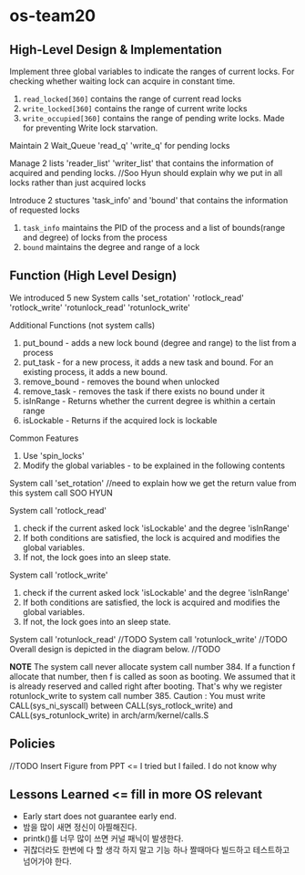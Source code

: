 # os-team20

## High-Level Design & Implementation
Implement three global variables to indicate the ranges of current locks. For checking whether waiting lock can acquire in constant time.
1. `read_locked[360]` contains the range of current read locks  
2. `write_locked[360]` contains the range of current write locks
3. `write_occupied[360]` contains the range of pending write locks. Made for preventing Write lock starvation. 

Maintain 2 Wait_Queue 'read_q' 'write_q' for pending locks

Manage 2 lists 'reader_list' 'writer_list' that contains the information of acquired and pending locks.
//Soo Hyun should explain why we put in all locks rather than just acquired locks

Introduce 2 stuctures 'task_info' and 'bound' that contains the information of requested locks
1. `task_info` maintains the PID of the process and a list of bounds(range and degree) of locks from the process
2. `bound` maintains the degree and range of a lock

## Function (High Level Design)
We introduced 5 new System calls 'set_rotation' 'rotlock_read' 'rotlock_write' 'rotunlock_read' 'rotunlock_write'

Additional Functions (not system calls)
1.  put_bound - adds a new lock bound (degree and range) to the list from a process
2.  put_task - for a new process, it adds a new task and bound. For an existing process, it adds a new bound. 
3.  remove_bound - removes the bound when unlocked
4.  remove_task - removes the task if there exists no bound under it
5.  isInRange - Returns whether the current degree is whithin a certain range
6.  isLockable - Returns if the acquired lock is lockable

Common Features
1.  Use 'spin_locks'
2.  Modify the global variables - to be explained in the following contents 

System call 'set_rotation'
//need to explain how we get the return value from this system call SOO HYUN

System call 'rotlock_read' 
1.  check if the current asked lock 'isLockable' and the degree 'isInRange'
2.  If both conditions are satisfied, the lock is acquired and modifies the global variables. 
3.  If not, the lock goes into an sleep state.

System call 'rotlock_write' 
1.  check if the current asked lock 'isLockable' and the degree 'isInRange'
2.  If both conditions are satisfied, the lock is acquired and modifies the global variables. 
3.  If not, the lock goes into an sleep state.

System call 'rotunlock_read'
//TODO
System call 'rotunlock_write'
//TODO
Overall design is depicted in the diagram below.
//TODO


**NOTE** The system call never allocate system call number 384. If a function f allocate that number, then f is called as soon as booting. We assumed that it is already reserved and called right after booting. That's why we register rotunlock_write to system call number 385.
Caution : You must write CALL(sys_ni_syscall)	between CALL(sys_rotlock_write) and CALL(sys_rotunlock_write) in arch/arm/kernel/calls.S

## Policies

//TODO
Insert Figure from PPT <= I tried but I failed. I do not know why



## Lessons Learned <= fill in more OS relevant 
* Early start does not guarantee early end.
* 밤을 많이 새면 정신이 아찔해진다.
* printk()를 너무 많이 쓰면 커널 패닉이 발생한다.
* 귀찮더라도 한번에 다 할 생각 하지 말고 기능 하나 짤때마다 빌드하고 테스트하고 넘어가야 한다.
